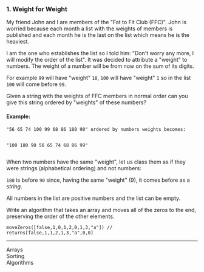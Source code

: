 <div class="description-content p-4">
<h3>1. Weight for Weight</h3>
<div class="markdown prose max-w-none mb-8" id="description"><p>My friend John and I are members of the "Fat to Fit Club (FFC)". John is worried because
each month a list with the weights of members is published and each month he is the last on the list
which means he is the heaviest. </p>
<p>I am the one who establishes the list so I told him:
"Don't worry any more, I will modify the order of the list".
It was decided to attribute a "weight" to numbers. The weight of a number will be from now on the sum of its digits. </p>
<p>For example <code>99</code> will have "weight" <code>18</code>, <code>100</code> will have "weight" <code>1</code> so in the list <code>100</code> will come before <code>99</code>.</p>
<p>Given a string with the weights of FFC members in normal order can you give this string ordered by "weights" of these numbers?</p>
<h4 id="example">Example:</h4>
<pre><code>"56 65 74 100 99 68 86 180 90" ordered by numbers weights becomes: 

"100 180 90 56 65 74 68 86 99"
</code></pre>
<p>When two numbers have the same "weight", let us class them as if they were strings (alphabetical ordering) and not numbers:</p>
<p><code>180</code> is before <code>90</code> since, having the same "weight" (9),  it comes before as a <em>string</em>.</p>
<p>All numbers in the list are positive numbers and the list can be empty.</p>
</div>
<div class="description-content p-4">
<div class="markdown prose max-w-none mb-8" id="description"><p>Write an algorithm that takes an array and moves all of the zeros to the end, preserving the order of the other elements.</p>
<pre style="display: none;"><code class="language-php"><span class="cm-variable">moveZeros</span>([<span class="cm-atom">false</span>,<span class="cm-number">1</span>,<span class="cm-number">0</span>,<span class="cm-number">1</span>,<span class="cm-number">2</span>,<span class="cm-number">0</span>,<span class="cm-number">1</span>,<span class="cm-number">3</span>,<span class="cm-string">"</span><span class="cm-string">a"</span>]) <span class="cm-comment">// returns[false,1,1,2,1,3,"a",0,0]</span>
</code></pre>
<pre><code class="language-javascript"><span class="cm-variable">moveZeros</span>([<span class="cm-atom">false</span>,<span class="cm-number">1</span>,<span class="cm-number">0</span>,<span class="cm-number">1</span>,<span class="cm-number">2</span>,<span class="cm-number">0</span>,<span class="cm-number">1</span>,<span class="cm-number">3</span>,<span class="cm-string">"a"</span>]) <span class="cm-comment">// returns[false,1,1,2,1,3,"a",0,0]</span>
</code></pre>
<pre style="display: none;"><code class="language-python"><span class="cm-variable">move_zeros</span>([<span class="cm-number">1</span>, <span class="cm-number">0</span>, <span class="cm-number">1</span>, <span class="cm-number">2</span>, <span class="cm-number">0</span>, <span class="cm-number">1</span>, <span class="cm-number">3</span>]) <span class="cm-comment"># returns [1, 1, 2, 1, 3, 0, 0]</span>
</code></pre>
<pre style="display: none;"><code class="language-cpp"><span class="cm-variable">move_zeros</span>({<span class="cm-number">1</span>, <span class="cm-number">0</span>, <span class="cm-number">1</span>, <span class="cm-number">2</span>, <span class="cm-number">0</span>, <span class="cm-number">1</span>, <span class="cm-number">3</span>}) <span class="cm-comment">// returns {1, 1, 2, 1, 3, 0, 0}</span>
</code></pre>
<pre style="display: none;"><code class="language-coffeescript"><span class="cm-variable">moveZeros</span> <span class="cm-punctuation">[</span><span class="cm-atom">false</span><span class="cm-punctuation">,</span><span class="cm-number">1</span><span class="cm-punctuation">,</span><span class="cm-number">0</span><span class="cm-punctuation">,</span><span class="cm-number">1</span><span class="cm-punctuation">,</span><span class="cm-number">2</span><span class="cm-punctuation">,</span><span class="cm-number">0</span><span class="cm-punctuation">,</span><span class="cm-number">1</span><span class="cm-punctuation">,</span><span class="cm-number">3</span><span class="cm-punctuation">,</span><span class="cm-string">"a"</span><span class="cm-punctuation">]</span> <span class="cm-comment"># returns[false,1,1,2,1,3,"a",0,0]</span>
</code></pre>
<pre style="display: none;"><code class="language-csharp"><span class="cm-variable">Kata</span>.<span class="cm-variable">MoveZeroes</span>(<span class="cm-keyword">new</span> <span class="cm-type">int</span>[] {<span class="cm-number">1</span>, <span class="cm-number">2</span>, <span class="cm-number">0</span>, <span class="cm-number">1</span>, <span class="cm-number">0</span>, <span class="cm-number">1</span>, <span class="cm-number">0</span>, <span class="cm-number">3</span>, <span class="cm-number">0</span>, <span class="cm-number">1</span>}) <span class="cm-operator">=&gt;</span> <span class="cm-keyword">new</span> <span class="cm-type">int</span>[] {<span class="cm-number">1</span>, <span class="cm-number">2</span>, <span class="cm-number">1</span>, <span class="cm-number">1</span>, <span class="cm-number">3</span>, <span class="cm-number">1</span>, <span class="cm-number">0</span>, <span class="cm-number">0</span>, <span class="cm-number">0</span>, <span class="cm-number">0</span>}
</code></pre>
<pre style="display: none;"><code class="language-go"><span class="cm-variable">MoveZeros</span>([]<span class="cm-keyword">int</span>{<span class="cm-number">1</span>, <span class="cm-number">2</span>, <span class="cm-number">0</span>, <span class="cm-number">1</span>, <span class="cm-number">0</span>, <span class="cm-number">1</span>, <span class="cm-number">0</span>, <span class="cm-number">3</span>, <span class="cm-number">0</span>, <span class="cm-number">1</span>}) <span class="cm-comment">// returns []int{ 1, 2, 1, 1, 3, 1, 0, 0, 0, 0 }</span>
</code></pre>
<pre style="display: none;"><code class="language-haskell"><span class="cm-variable">moveZeros</span> [<span class="cm-number">1</span>,<span class="cm-number">2</span>,<span class="cm-number">0</span>,<span class="cm-number">1</span>,<span class="cm-number">0</span>,<span class="cm-number">1</span>,<span class="cm-number">0</span>,<span class="cm-number">3</span>,<span class="cm-number">0</span>,<span class="cm-number">1</span>] <span class="cm-keyword">-&gt;</span> [<span class="cm-number">1</span>,<span class="cm-number">2</span>,<span class="cm-number">1</span>,<span class="cm-number">1</span>,<span class="cm-number">3</span>,<span class="cm-number">1</span>,<span class="cm-number">0</span>,<span class="cm-number">0</span>,<span class="cm-number">0</span>,<span class="cm-number">0</span>]
</code></pre>
<pre style="display: none;"><code class="language-factor"><span class="cm-keyword">{</span> <span class="cm-number">1 2</span> <span class="cm-number">0 1</span> <span class="cm-number">0 1</span> <span class="cm-number">0 3</span> <span class="cm-number">0 1</span> <span class="cm-keyword">}</span> <span class="cm-variable">move-zeros</span> <span class="cm-builtin">-&gt;</span> <span class="cm-keyword">{</span> <span class="cm-number">1 2</span> <span class="cm-number">1 1</span> <span class="cm-number">3 1</span> <span class="cm-number">0 0</span> <span class="cm-number">0 0</span> <span class="cm-keyword">}</span>
</code></pre>
<pre style="display: none;"><code class="language-ruby"><span class="cm-variable">moveZeros</span> [<span class="cm-number">1</span>,<span class="cm-number">2</span>,<span class="cm-number">0</span>,<span class="cm-number">1</span>,<span class="cm-number">0</span>,<span class="cm-number">1</span>,<span class="cm-number">0</span>,<span class="cm-number">3</span>,<span class="cm-number">0</span>,<span class="cm-number">1</span>] <span class="cm-comment">#-&gt; [1,2,1,1,3,1,0,0,0,0]</span>
</code></pre>
<pre style="display: none;"><code class="language-c"><span class="cm-variable">move_zeros</span>(<span class="cm-number">10</span>, <span class="cm-type">int</span> [] {<span class="cm-number">1</span>, <span class="cm-number">2</span>, <span class="cm-number">0</span>, <span class="cm-number">1</span>, <span class="cm-number">0</span>, <span class="cm-number">1</span>, <span class="cm-number">0</span>, <span class="cm-number">3</span>, <span class="cm-number">0</span>, <span class="cm-number">1</span>}); <span class="cm-comment">// -&gt; int [] {1, 2, 1, 1, 3, 1, 0, 0, 0, 0}</span>
</code></pre>
</div>
<hr>
<div class="mt-4"><span><i class="icon-moon-tag "></i></span><div class="keyword-tag">Arrays</div><div class="keyword-tag">Sorting</div><div class="keyword-tag">Algorithms</div></div>
</div>
